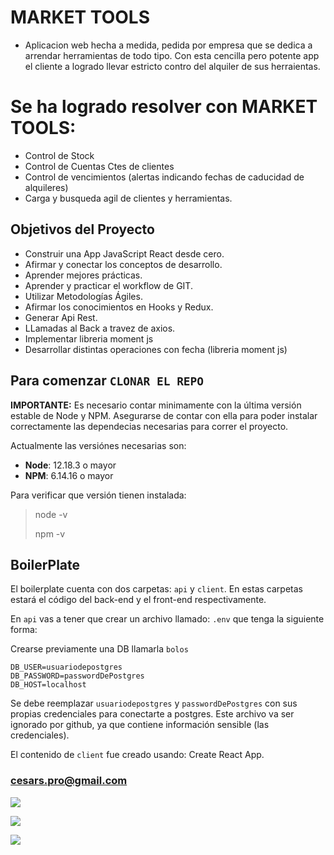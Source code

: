 # MARKET TOOLS
- Aplicacion web hecha a medida, pedida por empresa que se dedica a arrendar herramientas de todo tipo. Con esta cencilla pero potente app el cliente a logrado llevar estricto contro del alquiler de sus herraientas.

# Se ha logrado resolver con MARKET TOOLS:
* Control de Stock
* Control de Cuentas Ctes de clientes
* Control de vencimientos (alertas indicando fechas de caducidad de alquileres)
* Carga y busqueda agil de clientes y herramientas.

## Objetivos del Proyecto

- Construir una App JavaScript React desde cero.
- Afirmar y conectar los conceptos de desarrollo.
- Aprender mejores prácticas.
- Aprender y practicar el workflow de GIT.
- Utilizar Metodologías Ágiles.
- Afirmar los conocimientos en Hooks y Redux.
- Generar Api Rest.
- LLamadas al Back a travez de axios.
- Implementar libreria moment js
- Desarrollar distintas operaciones con fecha (libreria moment js)

## Para comenzar `CLONAR EL REPO`

__IMPORTANTE:__ Es necesario contar minimamente con la última versión estable de Node y NPM. Asegurarse de contar con ella para poder instalar correctamente las dependecias necesarias para correr el proyecto.

Actualmente las versiónes necesarias son:

 * __Node__: 12.18.3 o mayor
 * __NPM__: 6.14.16 o mayor

Para verificar que versión tienen instalada:

> node -v
>
> npm -v

## BoilerPlate

El boilerplate cuenta con dos carpetas: `api` y `client`. En estas carpetas estará el código del back-end y el front-end respectivamente.

En `api` vas a tener que crear un archivo llamado: `.env` que tenga la siguiente forma:

Crearse previamente una DB llamarla `bolos`

```
DB_USER=usuariodepostgres
DB_PASSWORD=passwordDePostgres
DB_HOST=localhost
```

Se debe reemplazar `usuariodepostgres` y `passwordDePostgres` con sus propias credenciales para conectarte a postgres. Este archivo va ser ignorado por github, ya que contiene información sensible (las credenciales).

El contenido de `client` fue creado usando: Create React App.

### cesars.pro@gmail.com

 
<p align='left'>
    <img src='https://ibb.co/mH4kD7K' </img>
</p>
<p align='left'>
    <img src='https://ibb.co/HVHtGRF' </img>
</p>
<p align='left'>
    <img src='https://ibb.co/zPXWqBK' </img>
</p>
 
